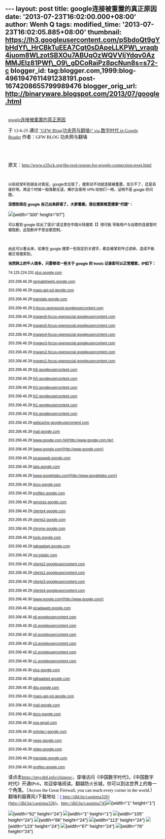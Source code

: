 --- layout: post title: google连接被重置的真正原因 date:
'2013-07-23T16:02:00.000+08:00' author: Wenh Q tags: modified\_time:
'2013-07-23T16:02:05.885+08:00' thumbnail:
https://lh3.googleusercontent.com/pSbdoQt9gYbHdYf\_HrCBkTuEEA7Cgt0sDApeLLKPW\_vraqb4juom8WLzotSBXOu7ABUqOzWQVVIjYdqv0AzMMJEIz81PWf\_O9\_gDCoRaiPz8pcNun8s=s72-c
blogger\_id:
tag:blogger.com,1999:blog-4961947611491238191.post-1674208655799989476
blogger\_orig\_url: http://binaryware.blogspot.com/2013/07/google.html
---
<div
style="color: black; direction: ltr; font-family: &quot;Arial&quot;; font-size: 11pt; margin-bottom: 0; margin-left: 7.5pt; margin-right: 7.5pt; margin-top: 0; padding: 0;">

<span
style="color: #0000ee; font-family: &quot;Verdana&quot;; text-decoration: underline;">[\
google连接被重置的真正原因](http://feedproxy.google.com/~r/chinagfwblog/~3/bkmjFqmvv88/google_25.html)</span>

</div>

<div
style="color: black; direction: ltr; font-family: &quot;Arial&quot;; font-size: 11pt; margin-bottom: 0; margin-left: 7.5pt; margin-right: 7.5pt; margin-top: 0; padding-bottom: 8pt; padding-left: 0; padding-right: 0; padding-top: 0;">

<span style="font-family: &quot;Verdana&quot;;">于 12-6-25 通过
</span><span
style="color: #0000ee; font-family: &quot;Verdana&quot;; text-decoration: underline;">["GFW
Blog(功夫网与翻墙)" via 数字时代 in Google
Reader](http://feeds2.feedburner.com/chinagfwblog)</span><span
style="font-family: &quot;Verdana&quot;;"> 作者：GFW BLOG
功夫网与翻墙</span>

</div>

<div
style="color: black; direction: ltr; font-family: &quot;Arial&quot;; font-size: 11pt; height: 11pt; margin-bottom: 0; margin-left: 7.5pt; margin-right: 7.5pt; margin-top: 0; padding: 0;">

<span style="font-family: &quot;Verdana&quot;;"></span>

</div>

<div
style="color: black; direction: ltr; font-family: &quot;Arial&quot;; font-size: 11pt; margin-bottom: 0; margin-left: 7.5pt; margin-right: 7.5pt; margin-top: 0; padding: 0;">

<span style="font-family: &quot;Verdana&quot;;">原文：</span><span
style="color: #0000ee; font-family: &quot;Verdana&quot;; text-decoration: underline;"><http://www.e2fsck.org/the-real-reason-for-google-connection-reset.html></span>

</div>

<div
style="color: black; direction: ltr; font-family: &quot;Arial&quot;; font-size: 11pt; height: 11pt; margin-bottom: 0; margin-left: 7.5pt; margin-right: 7.5pt; margin-top: 0; padding: 0;">

<span
style="color: #0000ee; font-family: &quot;Verdana&quot;; text-decoration: underline;">[](http://www.e2fsck.org/the-real-reason-for-google-connection-reset.html)</span>

</div>

<div
style="color: black; direction: ltr; font-family: &quot;Arial&quot;; font-size: 11pt; margin-bottom: 0; margin-left: 7.5pt; margin-right: 7.5pt; margin-top: 0; padding: 0;">

<span
style="font-size: 9pt;">以前经常听到朋友对我说，google太垃圾了，搜索动不动就连接被重置，显示不了，还是百度好用。再这个时候一般我都无语，偶尔会使用
VPN 给他们一用，证明不是 google 的问题。</span>

</div>

<div
style="color: black; direction: ltr; font-family: &quot;Arial&quot;; font-size: 11pt; margin-bottom: 0; margin-left: 7.5pt; margin-right: 7.5pt; margin-top: 0; padding: 0;">

<span style="font-size: 9pt; font-weight: bold;">没想到现在 google
自己出来辟谣了，大家看图，我在搜索框里搜索"代理"：</span>

</div>

<div
style="color: black; direction: ltr; font-family: &quot;Arial&quot;; font-size: 11pt; margin-bottom: 0; margin-left: 7.5pt; margin-right: 7.5pt; margin-top: 0; padding: 0;">

![](https://lh3.googleusercontent.com/pSbdoQt9gYbHdYf_HrCBkTuEEA7Cgt0sDApeLLKPW_vraqb4juom8WLzotSBXOu7ABUqOzWQVVIjYdqv0AzMMJEIz81PWf_O9_gDCoRaiPz8pcNun8s){width="300"
height="87"}

</div>

<div
style="color: black; direction: ltr; font-family: &quot;Arial&quot;; font-size: 11pt; margin-bottom: 0; margin-left: 7.5pt; margin-right: 7.5pt; margin-top: 0; padding: 0;">

<span style="font-size: 9pt;">可以看到 google
给出了提示"请注意在中国大陆搜索【】很可能
导致用户与谷歌的连接暂时被阻断。此阻断并不受谷歌控制。</span>

</div>

<div
style="color: black; direction: ltr; font-family: &quot;Arial&quot;; font-size: 11pt; height: 11pt; margin-bottom: 0; margin-left: 7.5pt; margin-right: 7.5pt; margin-top: 0; padding: 0;">

<span style="font-size: 9pt;"></span>

</div>

<div
style="color: black; direction: ltr; font-family: &quot;Arial&quot;; font-size: 11pt; margin-bottom: 0; margin-left: 7.5pt; margin-right: 7.5pt; margin-top: 0; padding: 0;">

<span style="font-size: 9pt;">由此可以看出来，如果在 google
搜索一些指定的关键字，都会被某软件过滤掉，造成不能被正常搜索到。</span>

</div>

<div
style="color: black; direction: ltr; font-family: &quot;Arial&quot;; font-size: 11pt; margin-bottom: 0; margin-left: 7.5pt; margin-right: 7.5pt; margin-top: 0; padding: 0;">

<span
style="font-size: 9pt; font-weight: bold;">当然网上的牛人很多，只要修改一些关于
google 的 hosts 记录即可以正常搜索，IP如下：</span>

</div>

<div
style="color: black; direction: ltr; font-family: &quot;Arial&quot;; font-size: 11pt; margin-bottom: 0; margin-left: 7.5pt; margin-right: 7.5pt; margin-top: 0; padding: 0;">

<span style="font-size: 9pt;">74.125.224.231 </span><span
style="color: #0000ee; font-size: 9pt; text-decoration: underline;">[plus.google.com](http://plus.google.com/)</span>

</div>

<div
style="color: black; direction: ltr; font-family: &quot;Arial&quot;; font-size: 11pt; margin-bottom: 0; margin-left: 7.5pt; margin-right: 7.5pt; margin-top: 0; padding: 0;">

<span style="font-size: 9pt;">203.208.46.29 </span><span
style="color: #0000ee; font-size: 9pt; text-decoration: underline;">[spreadsheets.google.com](http://spreadsheets.google.com/)</span>

</div>

<div
style="color: black; direction: ltr; font-family: &quot;Arial&quot;; font-size: 11pt; margin-bottom: 0; margin-left: 7.5pt; margin-right: 7.5pt; margin-top: 0; padding: 0;">

<span style="font-size: 9pt;">203.208.46.29 </span><span
style="color: #0000ee; font-size: 9pt; text-decoration: underline;">[maps-api-ssl.google.com](http://maps-api-ssl.google.com/)</span>

</div>

<div
style="color: black; direction: ltr; font-family: &quot;Arial&quot;; font-size: 11pt; margin-bottom: 0; margin-left: 7.5pt; margin-right: 7.5pt; margin-top: 0; padding: 0;">

<span style="font-size: 9pt;">203.208.46.29 </span><span
style="color: #0000ee; font-size: 9pt; text-decoration: underline;">[translate.google.com](http://translate.google.com/)</span>

</div>

<div
style="color: black; direction: ltr; font-family: &quot;Arial&quot;; font-size: 11pt; margin-bottom: 0; margin-left: 7.5pt; margin-right: 7.5pt; margin-top: 0; padding: 0;">

<span style="font-size: 9pt;">203.208.46.29 </span><span
style="color: #0000ee; font-size: 9pt; text-decoration: underline;">[0-focus-opensocial.googleusercontent.com](http://0-focus-opensocial.googleusercontent.com/)</span>

</div>

<div
style="color: black; direction: ltr; font-family: &quot;Arial&quot;; font-size: 11pt; margin-bottom: 0; margin-left: 7.5pt; margin-right: 7.5pt; margin-top: 0; padding: 0;">

<span style="font-size: 9pt;">203.208.46.29 </span><span
style="color: #0000ee; font-size: 9pt; text-decoration: underline;">[images6-focus-opensocial.googleusercontent.com](http://images6-focus-opensocial.googleusercontent.com/)</span>

</div>

<div
style="color: black; direction: ltr; font-family: &quot;Arial&quot;; font-size: 11pt; margin-bottom: 0; margin-left: 7.5pt; margin-right: 7.5pt; margin-top: 0; padding: 0;">

<span style="font-size: 9pt;">203.208.46.29 </span><span
style="color: #0000ee; font-size: 9pt; text-decoration: underline;">[images5-focus-opensocial.googleusercontent.com](http://images5-focus-opensocial.googleusercontent.com/)</span>

</div>

<div
style="color: black; direction: ltr; font-family: &quot;Arial&quot;; font-size: 11pt; margin-bottom: 0; margin-left: 7.5pt; margin-right: 7.5pt; margin-top: 0; padding: 0;">

<span style="font-size: 9pt;">203.208.46.29 </span><span
style="color: #0000ee; font-size: 9pt; text-decoration: underline;">[images4-focus-opensocial.googleusercontent.com](http://images4-focus-opensocial.googleusercontent.com/)</span>

</div>

<div
style="color: black; direction: ltr; font-family: &quot;Arial&quot;; font-size: 11pt; margin-bottom: 0; margin-left: 7.5pt; margin-right: 7.5pt; margin-top: 0; padding: 0;">

<span style="font-size: 9pt;">203.208.46.29 </span><span
style="color: #0000ee; font-size: 9pt; text-decoration: underline;">[images3-focus-opensocial.googleusercontent.com](http://images3-focus-opensocial.googleusercontent.com/)</span>

</div>

<div
style="color: black; direction: ltr; font-family: &quot;Arial&quot;; font-size: 11pt; margin-bottom: 0; margin-left: 7.5pt; margin-right: 7.5pt; margin-top: 0; padding: 0;">

<span style="font-size: 9pt;">203.208.46.29 </span><span
style="color: #0000ee; font-size: 9pt; text-decoration: underline;">[images2-focus-opensocial.googleusercontent.com](http://images2-focus-opensocial.googleusercontent.com/)</span>

</div>

<div
style="color: black; direction: ltr; font-family: &quot;Arial&quot;; font-size: 11pt; margin-bottom: 0; margin-left: 7.5pt; margin-right: 7.5pt; margin-top: 0; padding: 0;">

<span style="font-size: 9pt;">203.208.46.29 </span><span
style="color: #0000ee; font-size: 9pt; text-decoration: underline;">[images1-focus-opensocial.googleusercontent.com](http://images1-focus-opensocial.googleusercontent.com/)</span>

</div>

<div
style="color: black; direction: ltr; font-family: &quot;Arial&quot;; font-size: 11pt; margin-bottom: 0; margin-left: 7.5pt; margin-right: 7.5pt; margin-top: 0; padding: 0;">

<span style="font-size: 9pt;">203.208.46.29 </span><span
style="color: #0000ee; font-size: 9pt; text-decoration: underline;">[lh6.googleusercontent.com](http://lh6.googleusercontent.com/)</span>

</div>

<div
style="color: black; direction: ltr; font-family: &quot;Arial&quot;; font-size: 11pt; margin-bottom: 0; margin-left: 7.5pt; margin-right: 7.5pt; margin-top: 0; padding: 0;">

<span style="font-size: 9pt;">203.208.46.29 </span><span
style="color: #0000ee; font-size: 9pt; text-decoration: underline;">[lh5.googleusercontent.com](http://lh5.googleusercontent.com/)</span>

</div>

<div
style="color: black; direction: ltr; font-family: &quot;Arial&quot;; font-size: 11pt; margin-bottom: 0; margin-left: 7.5pt; margin-right: 7.5pt; margin-top: 0; padding: 0;">

<span style="font-size: 9pt;">203.208.46.29 </span><span
style="color: #0000ee; font-size: 9pt; text-decoration: underline;">[lh3.googleusercontent.com](http://lh3.googleusercontent.com/)</span>

</div>

<div
style="color: black; direction: ltr; font-family: &quot;Arial&quot;; font-size: 11pt; margin-bottom: 0; margin-left: 7.5pt; margin-right: 7.5pt; margin-top: 0; padding: 0;">

<span style="font-size: 9pt;">203.208.46.29 </span><span
style="color: #0000ee; font-size: 9pt; text-decoration: underline;">[lh2.googleusercontent.com](http://lh2.googleusercontent.com/)</span>

</div>

<div
style="color: black; direction: ltr; font-family: &quot;Arial&quot;; font-size: 11pt; margin-bottom: 0; margin-left: 7.5pt; margin-right: 7.5pt; margin-top: 0; padding: 0;">

<span style="font-size: 9pt;">203.208.46.29 </span><span
style="color: #0000ee; font-size: 9pt; text-decoration: underline;">[lh1.googleusercontent.com](http://lh1.googleusercontent.com/)</span>

</div>

<div
style="color: black; direction: ltr; font-family: &quot;Arial&quot;; font-size: 11pt; margin-bottom: 0; margin-left: 7.5pt; margin-right: 7.5pt; margin-top: 0; padding: 0;">

<span style="font-size: 9pt;">203.208.46.29 </span><span
style="color: #0000ee; font-size: 9pt; text-decoration: underline;">[lh4.googleusercontent.com](http://lh4.googleusercontent.com/)</span>

</div>

<div
style="color: black; direction: ltr; font-family: &quot;Arial&quot;; font-size: 11pt; margin-bottom: 0; margin-left: 7.5pt; margin-right: 7.5pt; margin-top: 0; padding: 0;">

<span style="font-size: 9pt;">203.208.46.29 </span><span
style="color: #0000ee; font-size: 9pt; text-decoration: underline;">[webcache.googleusercontent.com](http://webcache.googleusercontent.com/)</span>

</div>

<div
style="color: black; direction: ltr; font-family: &quot;Arial&quot;; font-size: 11pt; margin-bottom: 0; margin-left: 7.5pt; margin-right: 7.5pt; margin-top: 0; padding: 0;">

<span style="font-size: 9pt;">203.208.46.29 </span><span
style="color: #0000ee; font-size: 9pt; text-decoration: underline;">[mail.google.com](http://mail.google.com/)</span>

</div>

<div
style="color: black; direction: ltr; font-family: &quot;Arial&quot;; font-size: 11pt; margin-bottom: 0; margin-left: 7.5pt; margin-right: 7.5pt; margin-top: 0; padding: 0;">

<span style="font-size: 9pt;">203.208.46.29 </span><span
style="color: #0000ee; font-size: 9pt; text-decoration: underline;">[www.google.com.hk](http://www.google.com.hk/)</span>

</div>

<div
style="color: black; direction: ltr; font-family: &quot;Arial&quot;; font-size: 11pt; margin-bottom: 0; margin-left: 7.5pt; margin-right: 7.5pt; margin-top: 0; padding: 0;">

<span style="font-size: 9pt;">203.208.46.29 </span><span
style="color: #0000ee; font-size: 9pt; text-decoration: underline;">[www.google.com](http://www.google.com/)</span>

</div>

<div
style="color: black; direction: ltr; font-family: &quot;Arial&quot;; font-size: 11pt; margin-bottom: 0; margin-left: 7.5pt; margin-right: 7.5pt; margin-top: 0; padding: 0;">

<span style="font-size: 9pt;">203.208.46.29 </span><span
style="color: #0000ee; font-size: 9pt; text-decoration: underline;">[picasaweb.google.com](http://picasaweb.google.com/)</span>

</div>

<div
style="color: black; direction: ltr; font-family: &quot;Arial&quot;; font-size: 11pt; margin-bottom: 0; margin-left: 7.5pt; margin-right: 7.5pt; margin-top: 0; padding: 0;">

<span style="font-size: 9pt;">203.208.46.29 </span><span
style="color: #0000ee; font-size: 9pt; text-decoration: underline;">[labs.google.com](http://labs.google.com/)</span>

</div>

<div
style="color: black; direction: ltr; font-family: &quot;Arial&quot;; font-size: 11pt; margin-bottom: 0; margin-left: 7.5pt; margin-right: 7.5pt; margin-top: 0; padding: 0;">

<span style="font-size: 9pt;">203.208.46.29 </span><span
style="color: #0000ee; font-size: 9pt; text-decoration: underline;">[www.googlelabs.com](http://www.googlelabs.com/)</span>

</div>

<div
style="color: black; direction: ltr; font-family: &quot;Arial&quot;; font-size: 11pt; margin-bottom: 0; margin-left: 7.5pt; margin-right: 7.5pt; margin-top: 0; padding: 0;">

<span style="font-size: 9pt;">203.208.46.29 </span><span
style="color: #0000ee; font-size: 9pt; text-decoration: underline;">[docs.google.com](http://docs.google.com/)</span>

</div>

<div
style="color: black; direction: ltr; font-family: &quot;Arial&quot;; font-size: 11pt; margin-bottom: 0; margin-left: 7.5pt; margin-right: 7.5pt; margin-top: 0; padding: 0;">

<span style="font-size: 9pt;">203.208.46.29 </span><span
style="color: #0000ee; font-size: 9pt; text-decoration: underline;">[profiles.google.com](http://profiles.google.com/)</span>

</div>

<div
style="color: black; direction: ltr; font-family: &quot;Arial&quot;; font-size: 11pt; margin-bottom: 0; margin-left: 7.5pt; margin-right: 7.5pt; margin-top: 0; padding: 0;">

<span style="font-size: 9pt;">203.208.46.29 </span><span
style="color: #0000ee; font-size: 9pt; text-decoration: underline;">[services.google.com](http://services.google.com/)</span>

</div>

<div
style="color: black; direction: ltr; font-family: &quot;Arial&quot;; font-size: 11pt; margin-bottom: 0; margin-left: 7.5pt; margin-right: 7.5pt; margin-top: 0; padding: 0;">

<span style="font-size: 9pt;">203.208.46.29 </span><span
style="color: #0000ee; font-size: 9pt; text-decoration: underline;">[clients4.google.com](http://clients4.google.com/)</span>

</div>

<div
style="color: black; direction: ltr; font-family: &quot;Arial&quot;; font-size: 11pt; margin-bottom: 0; margin-left: 7.5pt; margin-right: 7.5pt; margin-top: 0; padding: 0;">

<span style="font-size: 9pt;">203.208.46.29 </span><span
style="color: #0000ee; font-size: 9pt; text-decoration: underline;">[clients2.google.com](http://clients2.google.com/)</span>

</div>

<div
style="color: black; direction: ltr; font-family: &quot;Arial&quot;; font-size: 11pt; margin-bottom: 0; margin-left: 7.5pt; margin-right: 7.5pt; margin-top: 0; padding: 0;">

<span style="font-size: 9pt;">203.208.46.29 </span><span
style="color: #0000ee; font-size: 9pt; text-decoration: underline;">[chrome.google.com](http://chrome.google.com/)</span>

</div>

<div
style="color: black; direction: ltr; font-family: &quot;Arial&quot;; font-size: 11pt; margin-bottom: 0; margin-left: 7.5pt; margin-right: 7.5pt; margin-top: 0; padding: 0;">

<span style="font-size: 9pt;">203.208.46.29 </span><span
style="color: #0000ee; font-size: 9pt; text-decoration: underline;">[tools.google.com](http://tools.google.com/)</span>

</div>

<div
style="color: black; direction: ltr; font-family: &quot;Arial&quot;; font-size: 11pt; margin-bottom: 0; margin-left: 7.5pt; margin-right: 7.5pt; margin-top: 0; padding: 0;">

<span style="font-size: 9pt;">203.208.46.29 </span><span
style="color: #0000ee; font-size: 9pt; text-decoration: underline;">[talkgadget.google.com](http://talkgadget.google.com/)</span>

</div>

<div
style="color: black; direction: ltr; font-family: &quot;Arial&quot;; font-size: 11pt; margin-bottom: 0; margin-left: 7.5pt; margin-right: 7.5pt; margin-top: 0; padding: 0;">

<span style="font-size: 9pt;">203.208.46.29 </span><span
style="color: #0000ee; font-size: 9pt; text-decoration: underline;">[ssl.gstatic.com](http://ssl.gstatic.com/)</span>

</div>

<div
style="color: black; direction: ltr; font-family: &quot;Arial&quot;; font-size: 11pt; margin-bottom: 0; margin-left: 7.5pt; margin-right: 7.5pt; margin-top: 0; padding: 0;">

<span style="font-size: 9pt;">203.208.46.29 </span><span
style="color: #0000ee; font-size: 9pt; text-decoration: underline;">[clients2.googleusercontent.com](http://clients2.googleusercontent.com/)</span>

</div>

<div
style="color: black; direction: ltr; font-family: &quot;Arial&quot;; font-size: 11pt; margin-bottom: 0; margin-left: 7.5pt; margin-right: 7.5pt; margin-top: 0; padding: 0;">

<span style="font-size: 9pt;">203.208.46.29 </span><span
style="color: #0000ee; font-size: 9pt; text-decoration: underline;">[clients1.googleusercontent.com](http://clients1.googleusercontent.com/)</span>

</div>

<div
style="color: black; direction: ltr; font-family: &quot;Arial&quot;; font-size: 11pt; margin-bottom: 0; margin-left: 7.5pt; margin-right: 7.5pt; margin-top: 0; padding: 0;">

<span style="font-size: 9pt;">203.208.46.29 </span><span
style="color: #0000ee; font-size: 9pt; text-decoration: underline;">[clients3.googleusercontent.com](http://clients3.googleusercontent.com/)</span>

</div>

<div
style="color: black; direction: ltr; font-family: &quot;Arial&quot;; font-size: 11pt; margin-bottom: 0; margin-left: 7.5pt; margin-right: 7.5pt; margin-top: 0; padding: 0;">

<span style="font-size: 9pt;">203.208.46.29 </span><span
style="color: #0000ee; font-size: 9pt; text-decoration: underline;">[clients4.googleusercontent.com](http://clients4.googleusercontent.com/)</span>

</div>

<div
style="color: black; direction: ltr; font-family: &quot;Arial&quot;; font-size: 11pt; margin-bottom: 0; margin-left: 7.5pt; margin-right: 7.5pt; margin-top: 0; padding: 0;">

<span style="font-size: 9pt;">203.208.46.30 </span><span
style="color: #0000ee; font-size: 9pt; text-decoration: underline;">[www.google.com](http://www.google.com/)</span>

</div>

<div
style="color: black; direction: ltr; font-family: &quot;Arial&quot;; font-size: 11pt; margin-bottom: 0; margin-left: 7.5pt; margin-right: 7.5pt; margin-top: 0; padding: 0;">

<span style="font-size: 9pt;">203.208.46.30 </span><span
style="color: #0000ee; font-size: 9pt; text-decoration: underline;">[picadaweb.google.com](http://picadaweb.google.com/)</span>

</div>

<div
style="color: black; direction: ltr; font-family: &quot;Arial&quot;; font-size: 11pt; margin-bottom: 0; margin-left: 7.5pt; margin-right: 7.5pt; margin-top: 0; padding: 0;">

<span style="font-size: 9pt;">203.208.46.30 </span><span
style="color: #0000ee; font-size: 9pt; text-decoration: underline;">[s6.googleusercontent.com](http://s6.googleusercontent.com/)</span>

</div>

<div
style="color: black; direction: ltr; font-family: &quot;Arial&quot;; font-size: 11pt; margin-bottom: 0; margin-left: 7.5pt; margin-right: 7.5pt; margin-top: 0; padding: 0;">

<span style="font-size: 9pt;">203.208.46.30 </span><span
style="color: #0000ee; font-size: 9pt; text-decoration: underline;">[s5.googleusercontent.com](http://s5.googleusercontent.com/)</span>

</div>

<div
style="color: black; direction: ltr; font-family: &quot;Arial&quot;; font-size: 11pt; margin-bottom: 0; margin-left: 7.5pt; margin-right: 7.5pt; margin-top: 0; padding: 0;">

<span style="font-size: 9pt;">203.208.46.30 </span><span
style="color: #0000ee; font-size: 9pt; text-decoration: underline;">[s4.googleusercontent.com](http://s4.googleusercontent.com/)</span>

</div>

<div
style="color: black; direction: ltr; font-family: &quot;Arial&quot;; font-size: 11pt; margin-bottom: 0; margin-left: 7.5pt; margin-right: 7.5pt; margin-top: 0; padding: 0;">

<span style="font-size: 9pt;">203.208.46.30 </span><span
style="color: #0000ee; font-size: 9pt; text-decoration: underline;">[s3.googleusercontent.com](http://s3.googleusercontent.com/)</span>

</div>

<div
style="color: black; direction: ltr; font-family: &quot;Arial&quot;; font-size: 11pt; margin-bottom: 0; margin-left: 7.5pt; margin-right: 7.5pt; margin-top: 0; padding: 0;">

<span style="font-size: 9pt;">203.208.46.30 </span><span
style="color: #0000ee; font-size: 9pt; text-decoration: underline;">[s2.googleusercontent.com](http://s2.googleusercontent.com/)</span>

</div>

<div
style="color: black; direction: ltr; font-family: &quot;Arial&quot;; font-size: 11pt; margin-bottom: 0; margin-left: 7.5pt; margin-right: 7.5pt; margin-top: 0; padding: 0;">

<span style="font-size: 9pt;">203.208.46.30 </span><span
style="color: #0000ee; font-size: 9pt; text-decoration: underline;">[s1.googleusercontent.com](http://s1.googleusercontent.com/)</span>

</div>

<div
style="color: black; direction: ltr; font-family: &quot;Arial&quot;; font-size: 11pt; margin-bottom: 0; margin-left: 7.5pt; margin-right: 7.5pt; margin-top: 0; padding: 0;">

<span style="font-size: 9pt;">203.208.46.30 </span><span
style="color: #0000ee; font-size: 9pt; text-decoration: underline;">[plus.google.com](http://plus.google.com/)</span>

</div>

<div
style="color: black; direction: ltr; font-family: &quot;Arial&quot;; font-size: 11pt; margin-bottom: 0; margin-left: 7.5pt; margin-right: 7.5pt; margin-top: 0; padding: 0;">

<span style="font-size: 9pt;">203.208.46.30 </span><span
style="color: #0000ee; font-size: 9pt; text-decoration: underline;">[talkgadget.google.com](http://talkgadget.google.com/)</span>

</div>

<div
style="color: black; direction: ltr; font-family: &quot;Arial&quot;; font-size: 11pt; margin-bottom: 0; margin-left: 7.5pt; margin-right: 7.5pt; margin-top: 0; padding: 0;">

<span style="font-size: 9pt;">203.208.46.30 </span><span
style="color: #0000ee; font-size: 9pt; text-decoration: underline;">[ditu.google.com](http://ditu.google.com/)</span>

</div>

<div
style="color: black; direction: ltr; font-family: &quot;Arial&quot;; font-size: 11pt; margin-bottom: 0; margin-left: 7.5pt; margin-right: 7.5pt; margin-top: 0; padding: 0;">

<span style="font-size: 9pt;">203.208.46.30 </span><span
style="color: #0000ee; font-size: 9pt; text-decoration: underline;">[maps-api-ssl.google.com](http://maps-api-ssl.google.com/)</span>

</div>

<div
style="color: black; direction: ltr; font-family: &quot;Arial&quot;; font-size: 11pt; margin-bottom: 0; margin-left: 7.5pt; margin-right: 7.5pt; margin-top: 0; padding: 0;">

<span style="font-size: 9pt;">203.208.46.30 </span><span
style="color: #0000ee; font-size: 9pt; text-decoration: underline;">[mail.google.com](http://mail.google.com/)</span>

</div>

<div
style="color: black; direction: ltr; font-family: &quot;Arial&quot;; font-size: 11pt; margin-bottom: 0; margin-left: 7.5pt; margin-right: 7.5pt; margin-top: 0; padding: 0;">

<span style="font-size: 9pt;">203.208.46.30 </span><span
style="color: #0000ee; font-size: 9pt; text-decoration: underline;">[docs.google.com](http://docs.google.com/)</span>

</div>

<div
style="color: black; direction: ltr; font-family: &quot;Arial&quot;; font-size: 11pt; margin-bottom: 0; margin-left: 7.5pt; margin-right: 7.5pt; margin-top: 0; padding: 0;">

<span style="font-size: 9pt;">203.208.46.30 </span><span
style="color: #0000ee; font-size: 9pt; text-decoration: underline;">[pop.gmail.com](http://pop.gmail.com/)</span>

</div>

<div
style="color: black; direction: ltr; font-family: &quot;Arial&quot;; font-size: 11pt; margin-bottom: 0; margin-left: 7.5pt; margin-right: 7.5pt; margin-top: 0; padding: 0;">

<span style="font-size: 9pt;">203.208.46.30 </span><span
style="color: #0000ee; font-size: 9pt; text-decoration: underline;">[scholar.l.google.com](http://scholar.l.google.com/)</span>

</div>

<div
style="color: black; direction: ltr; font-family: &quot;Arial&quot;; font-size: 11pt; margin-bottom: 0; margin-left: 7.5pt; margin-right: 7.5pt; margin-top: 0; padding: 0;">

<span style="font-size: 9pt;">203.208.46.30 </span><span
style="color: #0000ee; font-size: 9pt; text-decoration: underline;">[news.google.com](http://news.google.com/)</span>

</div>

<div
style="color: black; direction: ltr; font-family: &quot;Arial&quot;; font-size: 11pt; margin-bottom: 0; margin-left: 7.5pt; margin-right: 7.5pt; margin-top: 0; padding: 0;">

<span style="font-size: 9pt;">203.208.46.30 </span><span
style="color: #0000ee; font-size: 9pt; text-decoration: underline;">[video.google.com](http://video.google.com/)</span>

</div>

<div
style="color: black; direction: ltr; font-family: &quot;Arial&quot;; font-size: 11pt; margin-bottom: 0; margin-left: 7.5pt; margin-right: 7.5pt; margin-top: 0; padding: 0;">

<span style="font-size: 9pt;">203.208.46.29 </span><span
style="color: #0000ee; font-size: 9pt; text-decoration: underline;">[translate.google.com](http://translate.google.com/)</span>

</div>

<div
style="color: black; direction: ltr; font-family: &quot;Arial&quot;; font-size: 11pt; margin-bottom: 0; margin-left: 7.5pt; margin-right: 7.5pt; margin-top: 0; padding: 0;">

<span style="font-size: 9pt;">203.208.46.30 </span><span
style="color: #0000ee; font-size: 9pt; text-decoration: underline;">[profiles.google.com](http://profiles.google.com/)</span>

</div>

<div
style="color: black; direction: ltr; font-family: &quot;Arial&quot;; font-size: 11pt; margin-bottom: 0; margin-left: 7.5pt; margin-right: 7.5pt; margin-top: 0; padding: 0;">

<span style="font-family: &quot;Verdana&quot;;">请点击</span><span
style="color: #0000ee; font-family: &quot;Verdana&quot;; text-decoration: underline;"><https://mycdt4.info/chinese/></span><span
style="font-family: &quot;Verdana&quot;;">，穿墙访问《中国数字时代》。《中国数字时代》开通IPv6，欢迎穿墙阅读。翻越防火长城，你可以到达世界上的每一个角落。（Across
the Great Firewall, you can reach every corner in the
world.）翻墙利器赛风3下载地址：</span><span
style="color: #0000ee; font-family: &quot;Verdana&quot;; text-decoration: underline;">[ http://dld.bz/caonima326](http://dld.bz/caonima326)</span><span
style="font-family: &quot;Verdana&quot;;">，</span><span
style="color: #0000ee; font-family: &quot;Verdana&quot;; text-decoration: underline;"><http://dld.bz/caonima745></span>![](https://lh6.googleusercontent.com/DgpkngIQ26acaPxj4FEHlYI3esSaK0u9EXq-pyQcfrlQp_s6s-AQxKCm4DTVcY4Y6hjInXq264eEGQGCix_QcLDl-Axr2t2xcrwwg8y_AIAK1lQYDes){width="1"
height="1"}

</div>

<div
style="color: black; direction: ltr; font-family: &quot;Arial&quot;; font-size: 11pt; margin-bottom: 0; margin-left: 7.5pt; margin-right: 7.5pt; margin-top: 0; padding: 0;">

![](https://lh4.googleusercontent.com/WLIQ4VxXq_NQYYW7wPz7XrykmPSTLt3qzbWAudmQJpHwytWvyFDwlN_IHwc9yxDPX5PpnAU_OEerD9I_AFNzn9r1E6NAyrC7t0V3KW0xUtbjimv5cK4){width="62"
height="24"}<span
style="font-family: &quot;Verdana&quot;;"> </span>![](https://lh5.googleusercontent.com/63uxxFYUasPyOso2dhN-IaQkEUjkP4Fv3tsQGpmii0ms_Npc275ss43VXlg7D-oMlSUZgN7mmI4T1o3tBgweFLhiiZTh5MEdGaBgT_CgLg54kYHePrs){width="1"
height="1"}<span
style="font-family: &quot;Verdana&quot;;"> </span>![](https://lh4.googleusercontent.com/7Rky0FCSA_F5WPQAwdpERW4Rb7wYzXSg2bVCC5UvoWZy3f9oZsWLOlhPOrmaw6KrhzHGNqVMK6mq2S3-CITipjqdkWX3o-zpmCrnJKU2SI6cgEoetK0){width="105"
height="24"}<span
style="font-family: &quot;Verdana&quot;;"> </span>![](https://lh5.googleusercontent.com/ueoc85GhGEC0tvdCnAYpPDCdwFIfEYiTP7AjUrbvHQpOvfdJnSGfJnNf5bmGRPEM77vwRFgT35Er9Jf2k3ngVxpdwWzrHovF1sf8wX29hcT0TcANLfI){width="66"
height="24"}<span
style="font-family: &quot;Verdana&quot;;"> </span>![](https://lh5.googleusercontent.com/6bLUPZ8fYX-oDdHzRXQg9AZ0HB4PFzzVrJaAymSez43W1BLBlRn_EoHTp2JPZnjgAlALIK59m32-3V2EEDcXw4XyqqVRWvdfvsxXxqcS2N9HMTUVSl8){width="113"
height="24"}<span
style="font-family: &quot;Verdana&quot;;"> </span>![](https://lh6.googleusercontent.com/4cz5Y-FjjHg-XXyEliAtvoSsAHWbNbm4jRniQdXwBhf3PPGBrNNDoefZwL_NTJG_4frzTPmlN6YzB3MoPxHBN34BRrwAwd5YkbqQ9qh3bc-4VyyO-GQ){width="123"
height="24"}<span
style="font-family: &quot;Verdana&quot;;"> </span>![](https://lh3.googleusercontent.com/acqz_QjDoKtvlEpb3pEkn1o1HvdNoRD7jpMAF9umRCK_x5oKxi1cqBYRpTtqTjlm3AEfJXXElIRpsLgaODFco2TT172rJXBH5HpFiEvKl47Ar-F1FZs){width="67"
height="24"}<span
style="font-family: &quot;Verdana&quot;;"> </span>![](https://lh4.googleusercontent.com/zviOWUgLCMsnSxYHtOnKLOTjCV7nQ3J_th3i4nmztjAELPr8yA88o3YVrvlzAj54c4RUVdFBLaZyPkz0VNSTVZ1MPxw7YY70VTrKFO7M8haUC0EoiDw){width="78"
height="24"}

</div>
